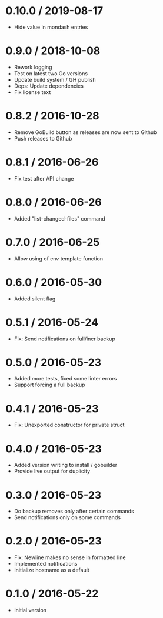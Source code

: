 # 0.10.0 / 2019-08-17

  * Hide value in mondash entries

# 0.9.0 / 2018-10-08

  * Rework logging
  * Test on latest two Go versions
  * Update build system / GH publish
  * Deps: Update dependencies
  * Fix license text

# 0.8.2 / 2016-10-28

  * Remove GoBuild button as releases are now sent to Github
  * Push releases to Github

# 0.8.1 / 2016-06-26

  * Fix test after API change

# 0.8.0 / 2016-06-26

  * Added "list-changed-files" command

# 0.7.0 / 2016-06-25

  * Allow using of env template function

# 0.6.0 / 2016-05-30

  * Added silent flag

# 0.5.1 / 2016-05-24

  * Fix: Send notifications on full/incr backup

# 0.5.0 / 2016-05-23

  * Added more tests, fixed some linter errors
  * Support forcing a full backup

# 0.4.1 / 2016-05-23

  * Fix: Unexported constructor for private struct

# 0.4.0 / 2016-05-23

  * Added version writing to install / gobuilder
  * Provide live output for duplicity

# 0.3.0 / 2016-05-23

  * Do backup removes only after certain commands
  * Send notifications only on some commands

# 0.2.0 / 2016-05-23

  * Fix: Newline makes no sense in formatted line
  * Implemented notifications
  * Initialize hostname as a default

# 0.1.0 / 2016-05-22

  * Initial version